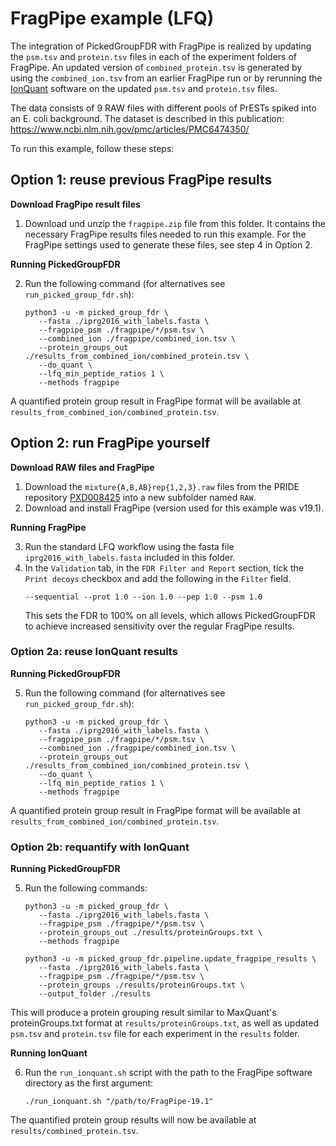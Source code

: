 # FragPipe example (LFQ)

The integration of PickedGroupFDR with FragPipe is realized by updating the `psm.tsv` and `protein.tsv` files in each of the experiment folders of FragPipe. An updated version of `combined_protein.tsv` is generated by using the `combined_ion.tsv` from an earlier FragPipe run or by rerunning the [IonQuant](https://ionquant.nesvilab.org/) software on the updated `psm.tsv` and `protein.tsv` files.

The data consists of 9 RAW files with different pools of PrESTs spiked into an E. coli background.
The dataset is described in this publication: https://www.ncbi.nlm.nih.gov/pmc/articles/PMC6474350/

To run this example, follow these steps:

## Option 1: reuse previous FragPipe results

**Download FragPipe result files**

1. Download und unzip the `fragpipe.zip` file from this folder. It contains the necessary FragPipe results files needed to run this example. For the FragPipe settings used to generate these files, see step 4 in Option 2.

**Running PickedGroupFDR**

2. Run the following command (for alternatives see `run_picked_group_fdr.sh`):
   ```
   python3 -u -m picked_group_fdr \
      --fasta ./iprg2016_with_labels.fasta \
      --fragpipe_psm ./fragpipe/*/psm.tsv \
      --combined_ion ./fragpipe/combined_ion.tsv \
      --protein_groups_out ./results_from_combined_ion/combined_protein.tsv \
      --do_quant \
      --lfq_min_peptide_ratios 1 \
      --methods fragpipe
   ```

A quantified protein group result in FragPipe format will be available at `results_from_combined_ion/combined_protein.tsv`.


## Option 2: run FragPipe yourself

**Download RAW files and FragPipe**

1. Download the `mixture{A,B,AB}rep{1,2,3}.raw` files from the PRIDE repository [PXD008425](https://www.ebi.ac.uk/pride/archive/projects/PXD008425) into a new subfolder named `RAW`.
2. Download and install FragPipe (version used for this example was v19.1).

**Running FragPipe**

3. Run the standard LFQ workflow using the fasta file `iprg2016_with_labels.fasta` included in this folder.
4. In the `Validation` tab, in the `FDR Filter and Report` section, tick the `Print decoys` checkbox and add the following in the `Filter` field.
   ```
   --sequential --prot 1.0 --ion 1.0 --pep 1.0 --psm 1.0
   ```
   This sets the FDR to 100% on all levels, which allows PickedGroupFDR to achieve increased sensitivity over the regular FragPipe results.


### Option 2a: reuse IonQuant results

**Running PickedGroupFDR**

5. Run the following command (for alternatives see `run_picked_group_fdr.sh`):
   ```
   python3 -u -m picked_group_fdr \
      --fasta ./iprg2016_with_labels.fasta \
      --fragpipe_psm ./fragpipe/*/psm.tsv \
      --combined_ion ./fragpipe/combined_ion.tsv \
      --protein_groups_out ./results_from_combined_ion/combined_protein.tsv \
      --do_quant \
      --lfq_min_peptide_ratios 1 \
      --methods fragpipe
   ```

A quantified protein group result in FragPipe format will be available at `results_from_combined_ion/combined_protein.tsv`.


### Option 2b: requantify with IonQuant

**Running PickedGroupFDR**

5. Run the following commands:
   ```
   python3 -u -m picked_group_fdr \
      --fasta ./iprg2016_with_labels.fasta \
      --fragpipe_psm ./fragpipe/*/psm.tsv \
      --protein_groups_out ./results/proteinGroups.txt \
      --methods fragpipe
   
   python3 -u -m picked_group_fdr.pipeline.update_fragpipe_results \
      --fasta ./iprg2016_with_labels.fasta \
      --fragpipe_psm ./fragpipe/*/psm.tsv \
      --protein_groups ./results/proteinGroups.txt \
      --output_folder ./results
   ```

This will produce a protein grouping result similar to MaxQuant's proteinGroups.txt format at `results/proteinGroups.txt`, as well as updated `psm.tsv` and `protein.tsv` file for each experiment in the `results` folder.

**Running IonQuant**

6. Run the `run_ionquant.sh` script with the path to the FragPipe software directory as the first argument:
   ```
   ./run_ionquant.sh "/path/to/FragPipe-19.1"
   ```

The quantified protein group results will now be available at `results/combined_protein.tsv`.